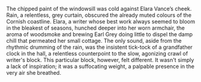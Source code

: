 The chipped paint of the windowsill was cold against Elara Vance’s cheek.  Rain, a relentless, grey curtain, obscured the already muted colours of the Cornish coastline.  Elara, a writer whose best work always seemed to bloom in the bleakest of seasons, hunched deeper into her worn armchair, the aroma of woodsmoke and brewing Earl Grey doing little to dispel the damp chill that permeated her small cottage.  The only sound, aside from the rhythmic drumming of the rain, was the insistent tick-tock of a grandfather clock in the hall, a relentless counterpoint to the slow, agonizing crawl of writer's block.  This particular block, however, felt different.  It wasn't simply a lack of inspiration; it was a suffocating weight, a palpable presence in the very air she breathed.
